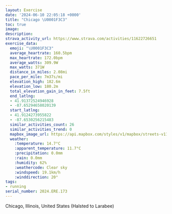 ```yaml
---
layout: Exercise
date: '2024-06-10 22:05:18 +0000'
title: "Chicago \U0001F3C3"
toc: true
image:
description:
strava_activity_url: https://www.strava.com/activities/11622726651
exercise_data:
  emoji: "\U0001F3C3"
  average_heartrate: 160.5bpm
  max_heartrate: 172.0bpm
  average_watts: 309.9W
  max_watts: 371W
  distance_in_miles: 2.08mi
  pace_per_mile: 7m37s/mi
  elevation_high: 182.6m
  elevation_low: 180.2m
  total_elevation_gain_in_feet: 7.5ft
  end_latlng:
  - 41.91372524946928
  - -87.65294658020139
  start_latlng:
  - 41.9124273955822
  - -87.6530256215483
  similar_activities_count: 26
  similar_activities_trend: 0
  mapbox_image_url: https://api.mapbox.com/styles/v1/mapbox/streets-v11/static/path-5+787af2-1.0(ugy~Fzk~uOK_PC%5DECIAC%5BOw%5CCQIG%7DACGACIAgAAuKAi%40Ei%40Dg%40%40k%40MgAIqDK_AEqMBcLKNAh%40BhDD~%40A~CDvG%3FxCJhABjAFl%40DrB%3FnILjIBd%40HJX%40z%40AF%40BHFvAH~H%3Fb%40Ex%40F%60KBHRXAn%40JdN),pin-s-s+e5b22e(-87.65134,41.91371),pin-s-f+89ae00(-87.65103,41.913730000000015)/auto/800x800?access_token=pk.eyJ1Ijoiam9zaGJlY2ttYW4iLCJhIjoiY205eWR2aDd1MWZ6djJrbXc4a3M0bWZleiJ9.XiG9OWkNcZk2QzjJbxLB4A
  weather:
    :temperature: 14.7°C
    :apparent_temperature: 11.7°C
    :precipitation: 0.0mm
    :rain: 0.0mm
    :humidity: 62%
    :weathercode: Clear sky
    :windspeed: 19.1km/h
    :winddirection: 20°
tags:
- running
serial_number: 2024.ERE.173
---
```

Chicago, Illinois, United States (Halsted to Larabee)
